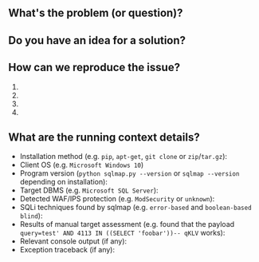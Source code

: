 ## What's the problem (or question)?
<!--- If describing a bug, tell us what happens instead of the expected behavior -->
<!--- If suggesting a change/improvement, explain the difference from current behavior -->

## Do you have an idea for a solution?
<!--- Not obligatory, but suggest a fix/reason for the bug, -->
<!--- or ideas how to implement the addition or change -->

## How can we reproduce the issue?
<!--- Provide unambiguous set of steps to reproduce this bug. Include command to reproduce, if relevant (you can mask the sensitive data) -->
1.
2.
3.
4.

## What are the running context details?
<!--- Include as many relevant details about the running context you experienced the bug/problem in -->
* Installation method (e.g. `pip`, `apt-get`, `git clone` or `zip`/`tar.gz`):
* Client OS (e.g. `Microsoft Windows 10`)
* Program version (`python sqlmap.py --version` or `sqlmap --version` depending on installation): 
* Target DBMS (e.g. `Microsoft SQL Server`): 
* Detected WAF/IPS protection (e.g. `ModSecurity` or `unknown`):
* SQLi techniques found by sqlmap (e.g. `error-based` and `boolean-based blind`):
* Results of manual target assessment (e.g. found that the payload `query=test' AND 4113 IN ((SELECT 'foobar'))-- qKLV` works):
* Relevant console output (if any):
* Exception traceback (if any):
